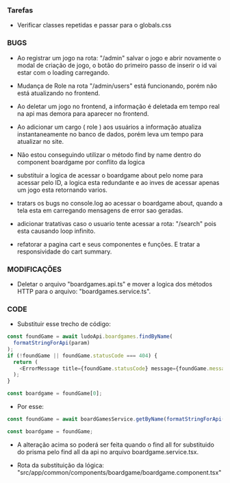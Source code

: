 ### Tarefas

- Verificar classes repetidas e passar para o globals.css

### BUGS

- Ao registrar um jogo na rota: "/admin" salvar o jogo e abrir novamente o modal de criação de jogo, o botão do primeiro passo de inserir o id vai estar com o loading carregando.

- Mudança de Role na rota "/admin/users" está funcionando, porém não está atualizando no frontend.

- Ao deletar um jogo no frontend, a informação é deletada em tempo real na api mas demora para aparecer no frontend.

- Ao adicionar um cargo ( role ) aos usuários a informação atualiza instantaneamente no banco de dados, porém leva um tempo para atualizar no site.

- Não estou conseguindo utilizar o método find by name dentro do component boardgame por conflito da logica

- substituir a logica de acessar o boardgame about pelo nome para acessar pelo ID, a logica esta redundante e ao inves de acessar apenas um jogo esta retornando varios.

- tratars os bugs no console.log ao acessar o boardgame about, quando a tela esta em carregando mensagens de error sao geradas.

- adicionar tratativas caso o usuario tente acessar a rota: "/search" pois esta causando loop infinito.

- refatorar a pagina cart e seus componentes e funções. E tratar a responsividade do cart summary.

### MODIFICAÇÕES

- Deletar o arquivo "boardgames.api.ts" e mover a logica dos métodos HTTP para o arquivo: "boardgames.service.ts".

### CODE

- Substituir esse trecho de código:

```javascript
const foundGame = await ludoApi.boardgames.findByName(
  formatStringForApi(param)
);
if (!foundGame || foundGame.statusCode === 404) {
  return (
    <ErrorMessage title={foundGame.statusCode} message={foundGame.message} />
  );
}

const boardgame = foundGame[0];
```

- Por esse:

```javascript
const foundGame = await boardGamesService.getByName(formatStringForApi(param));

const boardgame = foundGame;
```

- A alteração acima so poderá ser feita quando o find all for substituido do prisma pelo find all da api no arquivo boardgame.service.tsx.

- Rota da substituição da lógica: "src/app/common/components/boardgame/boardgame.component.tsx"
